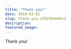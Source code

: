 ```yaml
---
title: "Thank you!"
date: 2018-03-01
slug: thank-you-af8256de04c3
description:
featured_image:
---
```


Thank you!

